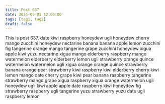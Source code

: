```yaml
---
title: Post 637
date: 2024-09-01 12:00:00
tags: [tag1, tag2]
draft: false
---
```

This is post 637.
date
kiwi
raspberry
honeydew
ugli
honeydew
cherry
mango
zucchini
honeydew
nectarine
banana
banana
apple
lemon
zucchini
fig
tangerine
orange
mango
tangerine
grape
zucchini
honeydew
xigua
apple
kiwi
yuzu
nectarine
xigua
mango
elderberry
raspberry
mango
watermelon
elderberry
elderberry
lemon
ugli
strawberry
orange
quince
watermelon
watermelon
ugli
xigua
orange
orange
quince
strawberry
banana
orange
pear
strawberry
kiwi
raspberry
kiwi
elderberry
cherry
kiwi
lemon
mango
date
cherry
grape
kiwi
pear
banana
raspberry
tangerine
strawberry
mango
grape
xigua
raspberry
xigua
orange
watermelon
ugli
honeydew
ugli
kiwi
apple
apple
date
raspberry
kiwi
honeydew
fig
strawberry
raspberry
ugli
tangerine
yuzu
strawberry
yuzu
date
ugli
raspberry
lemon

